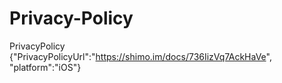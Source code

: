 # Privacy-Policy
PrivacyPolicy {"PrivacyPolicyUrl":"https://shimo.im/docs/736IizVq7AckHaVe", "platform":"iOS"}

